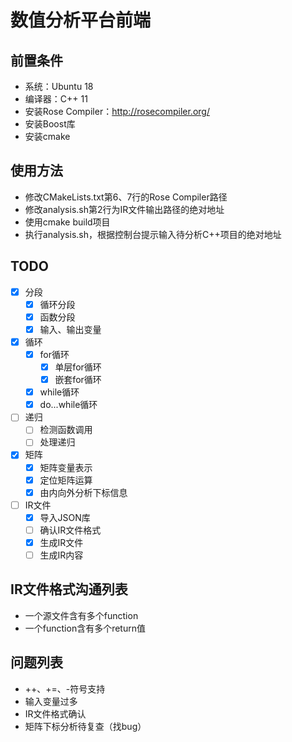 # 数值分析平台前端

## 前置条件
- 系统：Ubuntu 18
- 编译器：C++ 11
- 安装Rose Compiler：<http://rosecompiler.org/>
- 安装Boost库
- 安装cmake

## 使用方法
- 修改CMakeLists.txt第6、7行的Rose Compiler路径
- 修改analysis.sh第2行为IR文件输出路径的绝对地址
- 使用cmake build项目
- 执行analysis.sh，根据控制台提示输入待分析C++项目的绝对地址

## TODO
- [x] 分段
    - [x] 循环分段
    - [x] 函数分段
    - [x] 输入、输出变量
- [x] 循环
    - [x] for循环
        - [x] 单层for循环
        - [x] 嵌套for循环
    - [x] while循环
    - [x] do...while循环
- [ ] 递归
    - [ ] 检测函数调用
    - [ ] 处理递归
- [x] 矩阵
    - [x] 矩阵变量表示
    - [x] 定位矩阵运算
    - [x] 由内向外分析下标信息
- [ ] IR文件
    - [x] 导入JSON库
    - [ ] 确认IR文件格式
    - [x] 生成IR文件
    - [ ] 生成IR内容

## IR文件格式沟通列表
- 一个源文件含有多个function
- 一个function含有多个return值

## 问题列表
- ++、+=、-符号支持
- 输入变量过多
- IR文件格式确认
- 矩阵下标分析待复查（找bug）